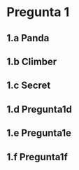 # Pregunta 1
  ## 1.a Panda
  ## 1.b Climber
  ## 1.c Secret
  ## 1.d Pregunta1d
  ## 1.e Pregunta1e
  ## 1.f Pregunta1f
